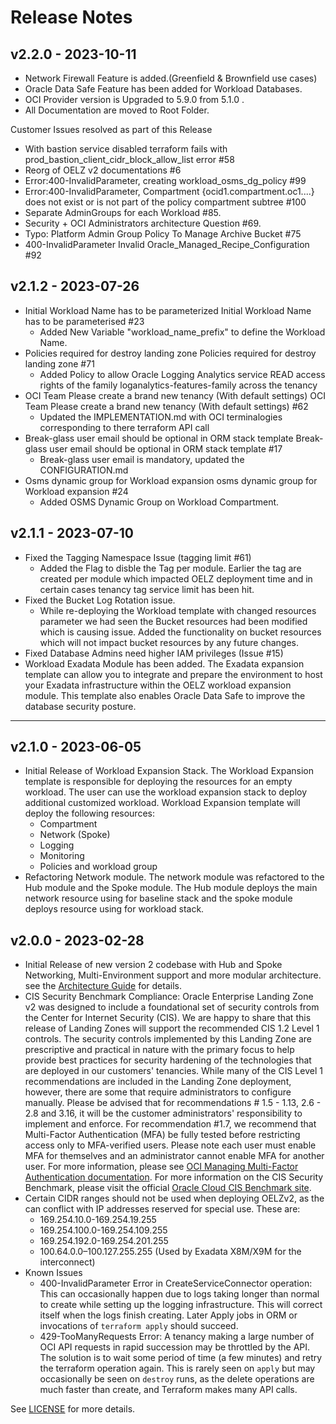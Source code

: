 # Release Notes

## v2.2.0 - 2023-10-11

- Network Firewall Feature is added.(Greenfield & Brownfield use cases)
- Oracle Data Safe Feature has been added for Workload Databases.
- OCI Provider version is Upgraded to 5.9.0 from 5.1.0 .
- All Documentation are moved to Root Folder.

Customer Issues resolved as part of this Release

- With bastion service disabled terraform fails with prod_bastion_client_cidr_block_allow_list error #58
- Reorg of OELZ v2 documentations #6
- Error:400-InvalidParameter, creating workload_osms_dg_policy #99
- Error:400-InvalidParameter, Compartment {ocid1.compartment.oc1....} does not exist or is not part of the policy compartment subtree #100
- Separate AdminGroups for each Workload #85.
- Security + OCI Administrators architecture Question #69.
- Typo: Platform Admin Group Policy To Manage Archive Bucket #75
- 400-InvalidParameter Invalid Oracle_Managed_Recipe_Configuration #92

## v2.1.2 - 2023-07-26
- Initial Workload Name has to be parameterized Initial Workload Name has to be parameterised #23
  - Added New Variable "workload_name_prefix" to define the Workload Name.
- Policies required for destroy landing zone Policies required for destroy landing zone #71
  - Added Policy to allow Oracle Logging Analytics service READ access rights of the family loganalytics-features-family across the tenancy
- OCI Team Please create a brand new tenancy (With default settings) OCI Team Please create a brand new tenancy (With default settings) #62
  - Updated the IMPLEMENTATION.md with OCI terminalogies corresponding to there terraform API call
- Break-glass user email should be optional in ORM stack template Break-glass user email should be optional in ORM stack template #17
  - Break-glass user email is mandatory, updated the CONFIGURATION.md
- Osms dynamic group for Workload expansion osms dynamic group for Workload expansion #24
  - Added OSMS Dynamic Group on Workload Compartment.

## v2.1.1 - 2023-07-10
- Fixed the Tagging Namespace Issue (tagging limit #61)
  - Added the Flag to disble the Tag per module. Earlier the tag are created per module which impacted OELZ deployment time and in certain cases tenancy tag service limit has been hit.
- Fixed the Bucket Log Rotation issue.
  - While re-deploying the Workload template with changed resources parameter we had seen the Bucket resources had been modified which is causing issue. Added the functionality on bucket resources which will not impact bucket resources by any future changes. 
- Fixed Database Admins need higher IAM privileges (Issue #15)
- Workload Exadata Module has been added. The Exadata expansion template can allow you to integrate and prepare the environment to host your Exadata infrastructure within the OELZ workload expansion module. This template also enables Oracle Data Safe to improve the database security posture.

----
## v2.1.0 - 2023-06-05
- Initial Release of Workload Expansion Stack. The Workload Expansion template is responsible for deploying the resources for an empty workload. The user can use the workload expansion stack to deploy additional customized workload.
  Workload Expansion template will deploy the following resources:
  - Compartment
  - Network (Spoke)
  - Logging
  - Monitoring
  - Policies and workload group
- Refactoring Network module. The network module was refactored to the Hub module and the Spoke module. The Hub module deploys the main network resource using for baseline stack and the spoke module deploys resource using for workload stack.

## v2.0.0 - 2023-02-28
- Initial Release of new version 2 codebase with Hub and Spoke Networking, Multi-Environment support and more modular architecture. see the [Architecture Guide](./templates/enterprise-landing-zone/Architecture_Guide.md) for details.
- CIS Security Benchmark Compliance: Oracle Enterprise Landing Zone v2 was designed to include a foundational set of security controls from the Center for Internet Security (CIS). We are happy to share that this release of Landing Zones will support the recommended CIS 1.2 Level 1 controls. The security controls implemented by this Landing Zone are prescriptive and practical in nature with the primary focus to help provide best practices for security hardening of the technologies that are deployed in our customers' tenancies.
While many of the CIS Level 1 recommendations are included in the Landing Zone deployment, however, there are some that require administrators to configure manually. Please be advised that for recommendations # 1.5 - 1.13, 2.6 - 2.8 and 3.16, it will be the customer administrators' responsibility to implement and enforce.
For recommendation #1.7, we recommend that Multi-Factor Authentication (MFA) be fully tested before restricting access only to MFA-verified users. Please note each user must enable MFA for themselves and an administrator cannot enable MFA for another user. For more information, please see [OCI Managing Multi-Factor Authentication documentation][v2.0.0-1].
For more information on the CIS Security Benchmark, please visit the official [Oracle Cloud CIS Benchmark site][v2.0.0-2].
- Certain CIDR ranges should not be used when deploying OELZv2, as the can conflict with IP addresses reserved for special use. These are:
    * 169.254.10.0-169.254.19.255
    * 169.254.100.0-169.254.109.255
    * 169.254.192.0-169.254.201.255
    * 100.64.0.0–100.127.255.255 (Used by Exadata X8M/X9M for the interconnect)
- Known Issues
  * 400-InvalidParameter Error in CreateServiceConnector operation:  This can occasionally happen due to logs taking longer than normal to create while setting up the logging infrastructure.  This will correct itself when the logs finish creating. Later Apply jobs in ORM or invocations of `terraform apply` should succeed.
  * 429-TooManyRequests Error: A tenancy making a large number of OCI API requests in rapid succession may be throttled by the API.  The solution is to wait some period of time (a few minutes) and retry the terraform operation again.  This is rarely seen on `apply` but may occasionally be seen on `destroy` runs, as the delete operations are much faster than create, and Terraform makes many API calls. 

[v2.0.0-1]: https://docs.oracle.com/en-us/iaas/Content/Identity/Tasks/usingmfa.htm
[v2.0.0-2]: https://www.cisecurity.org/benchmark/oracle_cloud


See [LICENSE](./LICENSE) for more details.
